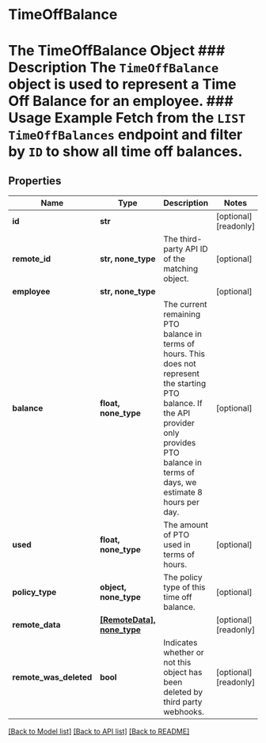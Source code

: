 # TimeOffBalance

# The TimeOffBalance Object ### Description The `TimeOffBalance` object is used to represent a Time Off Balance for an employee.  ### Usage Example Fetch from the `LIST TimeOffBalances` endpoint and filter by `ID` to show all time off balances.

## Properties
Name | Type | Description | Notes
------------ | ------------- | ------------- | -------------
**id** | **str** |  | [optional] [readonly] 
**remote_id** | **str, none_type** | The third-party API ID of the matching object. | [optional] 
**employee** | **str, none_type** |  | [optional] 
**balance** | **float, none_type** | The current remaining PTO balance in terms of hours. This does not represent the starting PTO balance. If the API provider only provides PTO balance in terms of days, we estimate 8 hours per day. | [optional] 
**used** | **float, none_type** | The amount of PTO used in terms of hours. | [optional] 
**policy_type** | **object, none_type** | The policy type of this time off balance. | [optional] 
**remote_data** | [**[RemoteData], none_type**](RemoteData.md) |  | [optional] [readonly] 
**remote_was_deleted** | **bool** | Indicates whether or not this object has been deleted by third party webhooks. | [optional] [readonly] 

[[Back to Model list]](../README.md#documentation-for-models) [[Back to API list]](../README.md#documentation-for-api-endpoints) [[Back to README]](../README.md)


